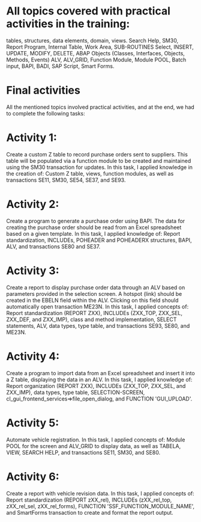 # All topics covered with practical activities in the training: 
tables, structures, data elements, domain, views.
Search Help, SM30, Report Program, Internal Table, Work Area, SUB-ROUTINES
Select, INSERT, UPDATE, MODIFY, DELETE,
ABAP Objects (Classes, Interfaces, Objects, Methods, Events)
ALV, ALV_GRID, Function Module, Module POOL, Batch input, BAPI, BADI, SAP Script, Smart Forms.


# Final activities
All the mentioned topics involved practical activities, and at the end, we had to complete the following tasks:



# Activity 1:
Create a custom Z table to record purchase orders sent to suppliers. This table will be populated via a function module to be created and maintained using the SM30 transaction for updates.
In this task, I applied knowledge in the creation of:
Custom Z table, views, function modules, as well as transactions SE11, SM30, SE54, SE37, and SE93.

# Activity 2:
Create a program to generate a purchase order using BAPI. The data for creating the purchase order should be read from an Excel spreadsheet based on a given template.
In this task, I applied knowledge of:
Report standardization, INCLUDEs, POHEADER and POHEADERX structures, BAPI, ALV, and transactions SE80 and SE37.

# Activity 3:
Create a report to display purchase order data through an ALV based on parameters provided in the selection screen.
A hotspot (link) should be created in the EBELN field within the ALV. Clicking on this field should automatically open transaction ME23N.
In this task, I applied concepts of:
Report standardization (REPORT ZXX), INCLUDEs (ZXX_TOP, ZXX_SEL, ZXX_DEF, and ZXX_IMP), class and method implementation, SELECT statements, ALV, data types, type table, and transactions SE93, SE80, and ME23N.

# Activity 4:
Create a program to import data from an Excel spreadsheet and insert it into a Z table, displaying the data in an ALV.
In this task, I applied knowledge of:
Report organization (REPORT ZXX), INCLUDEs (ZXX_TOP, ZXX_SEL, and ZXX_IMP), data types, type table, SELECTION-SCREEN, cl_gui_frontend_services=>file_open_dialog, and FUNCTION 'GUI_UPLOAD'.

# Activity 5:
Automate vehicle registration.
In this task, I applied concepts of:
Module POOL for the screen and ALV_GRID to display data, as well as TABELA, VIEW, SEARCH HELP, and transactions SE11, SM30, and SE80.

# Activity 6:
Create a report with vehicle revision data.
In this task, I applied concepts of:
Report standardization (REPORT zXX_rel), INCLUDEs (zXX_rel_top, zXX_rel_sel, zXX_rel_forms), FUNCTION 'SSF_FUNCTION_MODULE_NAME', and SmartForms transaction to create and format the report output.
